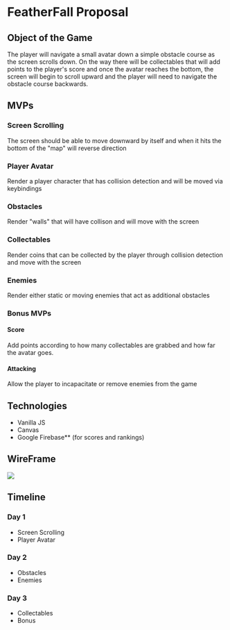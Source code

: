 # FeatherFall Proposal
## Object of the Game 
The player will navigate a small avatar down a simple obstacle course as the screen scrolls down. On the way there will be collectables that will add points to the player's score and once the avatar reaches the bottom, the screen will begin to scroll upward and the player will need to navigate the obstacle course backwards.
## MVPs
### Screen Scrolling
The screen should be able to move downward by itself and when it hits the bottom of the "map" will reverse direction
### Player Avatar
Render a player character that has collision detection and will be moved via keybindings
### Obstacles 
Render "walls" that will have collison and will move with the screen
### Collectables 
Render coins that can be collected by the player through collision detection and move with the screen
### Enemies 
Render either static or moving enemies that act as additional obstacles
### Bonus MVPs
#### Score 
Add points according to how many collectables are grabbed and how far the avatar goes.
#### Attacking 
Allow the player to incapacitate or remove enemies from the game
## Technologies 
* Vanilla JS
* Canvas
* Google Firebase** (for scores and rankings)
## WireFrame 
![](https://user-images.githubusercontent.com/40276721/49188930-6d2b3100-f33a-11e8-8b08-56f1df69fa9d.png)
## Timeline 
### Day 1 
* Screen Scrolling
* Player Avatar
### Day 2
* Obstacles
* Enemies
### Day 3
* Collectables 
* Bonus
